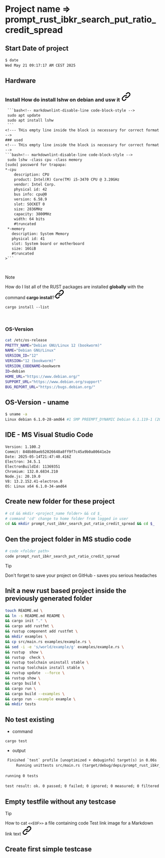 # Project name =>  prompt_rust_ibkr_search_put_ratio_credit_spread

## Start Date of project

```bash <!-- markdownlint-disable-line code-block-style -->
$ date
Wed May 21 09:17:17 AM CEST 2025
```

## Hardware

### Install How do install lshw  on debian and usw it [![alt text][1]](https://www.tecmint.com/commands-to-collect-system-and-hardware-information-in-linux/)
<!--- THis empty line inside the block is necessary for correct format -->
     ```bash<!-- markdownlint-disable-line code-block-style -->
     sudo apt update
     sudo apt install lshw
     ```
    <!--- THis empty line inside the block is necessary for correct format -->
    ### used
    <!--- THis empty line inside the block is necessary for correct format -->
    ```bash<!-- markdownlint-disable-line code-block-style -->
     sudo lshw -class cpu -class memory
    [sudo] password for trapapa:
    *-cpu
        description: CPU
        product: Intel(R) Core(TM) i5-3470 CPU @ 3.20GHz
        vendor: Intel Corp.
        physical id: 42
        bus info: cpu@0
        version: 6.58.9
        slot: SOCKET 0
        size: 2836MHz
        capacity: 3800MHz
        width: 64 bits
        #truncated
     *-memory
       description: System Memory
       physical id: 41
       slot: System board or motherboard
       size: 16GiB
       #truncated
    >```
><!--- THis empty line inside the block is necessary for correct format -->
&nbsp;
<!--- THis empty line is necessary for correct format -->
> [!NOTE]
> How do I list all of the RUST packages
> are installed **globally** with the
> command **cargo install**?[![alt text][1]](https://stackoverflow.com/questions/60857222/how-do-i-list-all-of-the-packages-ive-installed-globally-with-cargo-install)
>
> ```bash<!-- markdownlint-disable-line code-block-style -->
> cargo install --list
> ```
><!--- THis empty line inside the block is necessary for correct format -->
&nbsp;

### OS-Version

```bash
cat /etc/os-release 
PRETTY_NAME="Debian GNU/Linux 12 (bookworm)"
NAME="Debian GNU/Linux"
VERSION_ID="12"
VERSION="12 (bookworm)"
VERSION_CODENAME=bookworm
ID=debian
HOME_URL="https://www.debian.org/"
SUPPORT_URL="https://www.debian.org/support"
BUG_REPORT_URL="https://bugs.debian.org/"
```

## OS-Version - uname

```bash <!-- markdownlint-disable-line code-block-style -->
$ uname -a
Linux debian 6.1.0-28-amd64 #1 SMP PREEMPT_DYNAMIC Debian 6.1.119-1 (2024-11-22) x86_64 GNU/Linux
```

## IDE - MS Visual Studio Code

```text
Version: 1.100.2
Commit: 848b80aeb52026648a8ff9f7c45a9b0a80641e2e
Date: 2025-05-14T21:47:40.416Z
Electron: 34.5.1
ElectronBuildId: 11369351
Chromium: 132.0.6834.210
Node.js: 20.19.0
V8: 13.2.152.41-electron.0
OS: Linux x64 6.1.0-34-amd64
```

## Create new folder for these project

```bash <!-- markdownlint-disable-line code-block-style -->
# cd && mkdir <project_name folder> && cd $_
# command 'cd' change to home folder from logged in user
cd && mkdir prompt_rust_ibkr_search_put_ratio_credit_spread && cd $_ 
```
<!-- -->
## Oen the project folder in MS studio code

```bash <!-- markdownlint-disable-line code-block-style -->
# code <folder path>
code prompt_rust_ibkr_search_put_ratio_credit_spread
```

>[!TIP]
> Don't forget to save your project on GitHub - saves you serious headaches
<!-- -->
## Init a new rust based project inside the previously generated folder
<!-- -->
```bash <!-- markdownlint-disable-line code-block-style -->
touch README.md \
&& ln -s README.md README \
&& cargo init "." \
&& cargo add rustfmt \
&& rustup component add rustfmt \
&& mkdir examples \
&& cp src/main.rs examples/example.rs \
&& sed -i -e 's/world/example/g' examples/example.rs \
&& rustup  show \
&& rustup  check \
&& rustup toolchain uninstall stable \
&& rustup toolchain install stable \
&& rustup update  --force \
&& rustup show \
&& cargo build \
&& cargo run \
&& cargo build --examples \
&& cargo run --example example \
&& mkdir tests  
```

## No test existing

- command

```bash
cargo test
```

- output

```txt
 Finished `test` profile [unoptimized + debuginfo] target(s) in 0.06s
     Running unittests src/main.rs (target/debug/deps/prompt_rust_ibkr_search_put_ratio_credit_spread-aad63c388e7d2ce9)

running 0 tests

test result: ok. 0 passed; 0 failed; 0 ignored; 0 measured; 0 filtered out; finished in 0.00s
```

## Empty testfile without any testcase

<!-- -->
>[!TIP]
> How to cat ```<<EOF>>``` a file containing code
> Test link image for a Markdown link text [![alt text][1]](https://stackoverflow.com/questions/22697688/how-to-cat-eof-a-file-containing-code)
>
><!--- THis empty line inside the block is necessary for correct format -->
<!-- -->

## Create first simple testcase

<!-- Link sign - Don't Found a better way :-( - You know a better method? - send me a email -->
[1]: ./img/link_symbol.svg